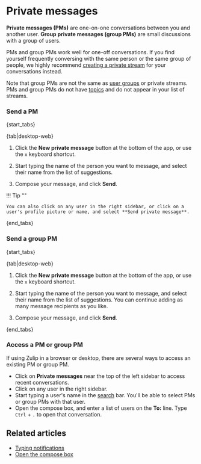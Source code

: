 # Private messages

**Private messages (PMs)** are one-on-one conversations between you and
another user. **Group private messages (group PMs)** are small
discussions with a group of users.

PMs and group PMs work well for one-off conversations. If you find yourself
frequently conversing with the same person or the same group of people, we
highly recommend [creating a private stream](/help/create-a-stream) for your
conversations instead.

Note that group PMs are not the same as [user groups](/help/user-groups) or
private streams. PMs and group PMs do not have [topics](/help/streams-and-topics)
and do not appear in your list of streams.

### Send a PM

{start_tabs}

{tab|desktop-web}

1. Click the **New private message** button at the bottom of the app, or
use the `x` keyboard shortcut.

1. Start typing the name of the person you want to message, and
select their name from the list of suggestions.

1. Compose your message, and click **Send**.

!!! Tip ""

    You can also click on any user in the right sidebar, or click on a
    user's profile picture or name, and select **Send private message**.

{end_tabs}

### Send a group PM

{start_tabs}

{tab|desktop-web}

1. Click the **New private message** button at the bottom of the app, or
use the `x` keyboard shortcut.

1. Start typing the name of the person you want to message, and
select their name from the list of suggestions. You can continue
adding as many message recipients as you like.

1. Compose your message, and click **Send**.

{end_tabs}

### Access a PM or group PM

If using Zulip in a browser or desktop, there are several ways to access an existing PM or group PM.

* Click on **Private messages** near the top of the left sidebar to access
  recent conversations.
* Click on any user in the right sidebar.
* Start typing a user's name in the [search](/help/search-for-messages) bar.
  You'll be able to select PMs or group PMs with that user.
* Open the compose box, and enter a list of users on the **To:**
  line. Type `Ctrl` + `.` to open that conversation.

## Related articles

* [Typing notifications](/help/typing-notifications)
* [Open the compose box](/help/open-the-compose-box)
